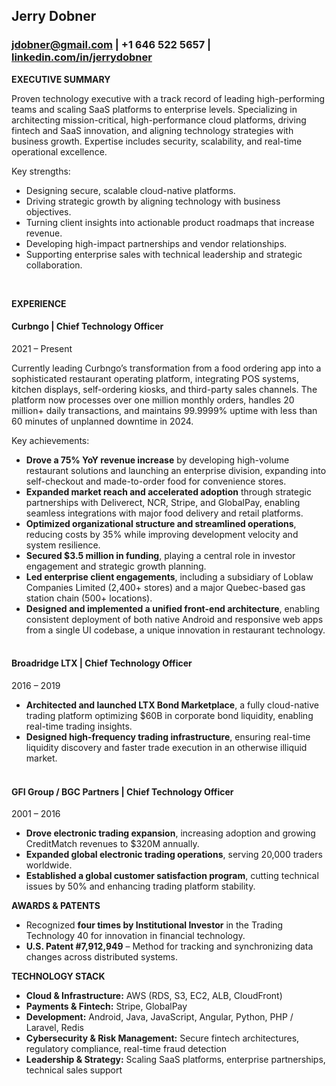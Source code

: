 ## Jerry Dobner
### [jdobner@gmail.com](mailto:jdobner@gmail.com) | +1 646 522 5657 | [linkedin.com/in/jerrydobner](https://www.linkedin.com/in/jerrydobner)

**EXECUTIVE SUMMARY**

Proven technology executive with a track record of leading high-performing teams and scaling SaaS platforms to enterprise levels. Specializing in architecting mission-critical, high-performance cloud platforms, driving fintech and SaaS innovation, and aligning technology strategies with business growth. Expertise includes security, scalability, and real-time operational excellence.

Key strengths:

- Designing secure, scalable cloud-native platforms.
- Driving strategic growth by aligning technology with business objectives.
- Turning client insights into actionable product roadmaps that increase revenue.
- Developing high-impact partnerships and vendor relationships.
- Supporting enterprise sales with technical leadership and strategic collaboration.  
<br>

**EXPERIENCE**

#### Curbngo | Chief Technology Officer  
2021 – Present  

Currently leading Curbngo’s transformation from a food ordering app into a sophisticated restaurant operating platform, integrating POS systems, kitchen displays, self-ordering kiosks, and third-party sales channels. The platform now processes over one million monthly orders, handles 20 million+ daily transactions, and maintains 99.9999% uptime with less than 60 minutes of unplanned downtime in 2024.  

Key achievements:

- **Drove a 75% YoY revenue increase** by developing high-volume restaurant solutions and launching an enterprise division, expanding into self-checkout and made-to-order food for convenience stores.
- **Expanded market reach and accelerated adoption** through strategic partnerships with Deliverect, NCR, Stripe, and GlobalPay, enabling seamless integrations with major food delivery and retail platforms.
- **Optimized organizational structure and streamlined operations**, reducing costs by 35% while improving development velocity and system resilience.
- **Secured $3.5 million in funding**, playing a central role in investor engagement and strategic growth planning.
- **Led enterprise client engagements**, including a subsidiary of Loblaw Companies Limited (2,400+ stores) and a major Quebec-based gas station chain (500+ locations).
- **Designed and implemented a unified front-end architecture**, enabling consistent deployment of both native Android and responsive web apps from a single UI codebase, a unique innovation in restaurant technology.<br><br>

#### Broadridge LTX | Chief Technology Officer  
2016 – 2019  

- **Architected and launched LTX Bond Marketplace**, a fully cloud-native trading platform optimizing $60B in corporate bond liquidity, enabling real-time trading insights.
- **Designed high-frequency trading infrastructure**, ensuring real-time liquidity discovery and faster trade execution in an otherwise illiquid market.
<br><br>
#### GFI Group / BGC Partners | Chief Technology Officer  
2001 – 2016  

- **Drove electronic trading expansion**, increasing adoption and growing CreditMatch revenues to $320M annually.
- **Expanded global electronic trading operations**, serving 20,000 traders worldwide.
- **Established a global customer satisfaction program**, cutting technical issues by 50% and enhancing trading platform stability.

**AWARDS & PATENTS**

- Recognized **four times by Institutional Investor** in the Trading Technology 40 for innovation in financial technology.
- **U.S. Patent #7,912,949** – Method for tracking and synchronizing data changes across distributed systems.

**TECHNOLOGY STACK**

- **Cloud & Infrastructure:** AWS (RDS, S3, EC2, ALB, CloudFront)
- **Payments & Fintech:** Stripe, GlobalPay
- **Development:** Android, Java, JavaScript, Angular, Python, PHP / Laravel, Redis
- **Cybersecurity & Risk Management:** Secure fintech architectures, regulatory compliance, real-time fraud detection
- **Leadership & Strategy:** Scaling SaaS platforms, enterprise partnerships, technical sales support
